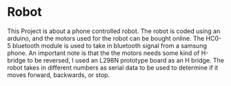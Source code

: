 # Robot
This Project is about a phone controlled robot. The robot is coded using an arduino, and the motors used for the robot can be
bought online. The HC0-5 bluetooth module is used to take in bluetooth signal from a samsung phone. An important note is that
the the motors needs some kind of H-bridge to be reversed, I used an L298N prototype board as an H bridge. The robot takes in different numbers
as serial data to be used to determine if it moves forward, backwards, or stop.
